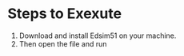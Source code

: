 # Steps to Exexute <br />
1. Download and install Edsim51 on your machine. <br />
2. Then open the file and run <br />